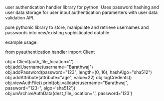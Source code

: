 user authentication handler library for python. Uses password hashing and user data storage for user input authentication paramerters with user data validation API.

pure pythonic library to store, manipulate and retrieve usernames and passwords into new/existing sophisticated datafile


example usage:

from pyauthentication.handler import Client

obj = Client(auth_file_location='.')
obj.addUsername(username="Barathwaj")
obj.addPassword(password="123", length=(0, 16), hashAlgo="sha512")
obj.addAttribute(attribute="age", value=22)
obj.logCredents()
obj.viewAuthFile()
print(obj.validate(username="Barathwaj", password="123-", algo='sha512'))
obj.unArchiveAuthData(dest_file_location='.', password='123')